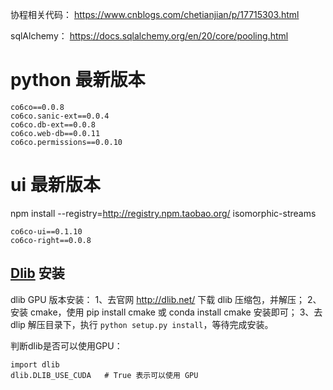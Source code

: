 协程相关代码：
https://www.cnblogs.com/chetianjian/p/17715303.html

sqlAlchemy：
https://docs.sqlalchemy.org/en/20/core/pooling.html

# python 最新版本
```
co6co==0.0.8
co6co.sanic-ext==0.0.4
co6co.db-ext==0.0.8
co6co.web-db==0.0.11
co6co.permissions==0.0.10

```

# ui 最新版本
npm install --registry=http://registry.npm.taobao.org/ isomorphic-streams
```
co6co-ui==0.1.10 
co6co-right==0.0.8

```




## [Dlib](http://dlib.net/files/) 安装

dlib GPU 版本安装：
1、去官网 http://dlib.net/ 下载 dlib 压缩包，并解压；
2、安装 cmake，使用 pip install cmake 或 conda install cmake 安装即可；
3、去 dlip 解压目录下，执行 `python setup.py install`，等待完成安装。

判断dlib是否可以使用GPU：
```
import dlib
dlib.DLIB_USE_CUDA   # True 表示可以使用 GPU
```